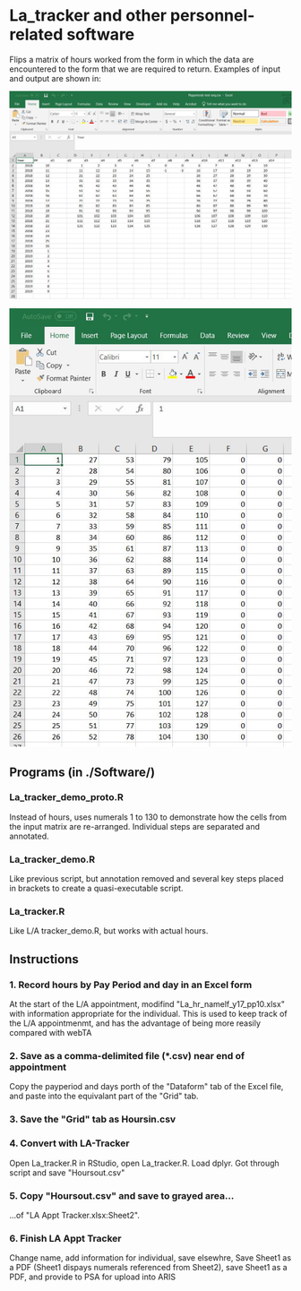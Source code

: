 # La_tracker and other personnel-related software

Flips a matrix of hours worked from the form in which the data are encountered to 
the form that we are required to return. Examples of input and output are shown
in:

![Input format](/Docs/Payperiods-test-seq.JPG)

![Output format](/Docs/Hourshout.JPG)


## Programs (in ./Software/)

### La_tracker_demo_proto.R

Instead of hours, uses numerals 1 to 130 to demonstrate how the cells from 
the input matrix are re-arranged. Individual steps are separated and 
annotated.

### La_tracker_demo.R

Like previous script, but annotation removed and several key steps placed
in brackets to create a quasi-executable script.

### La_tracker.R

Like L/A tracker_demo.R, but works with actual hours.


## Instructions

### 1. Record hours by Pay Period and day in an Excel form

At the start of the L/A appointment, modifind "La_hr_namelf_y17_pp10.xlsx" 
with information appropriate for the individual. This is used to keep track
of the L/A appointmenmt, and has the advantage of being more reasily compared
with webTA

### 2. Save as a comma-delimited file (*.csv) near end of appointment

Copy the payperiod and days porth of the "Dataform" tab of the Excel file, 
and paste into the equivalant part of the "Grid" tab.

### 3. Save the "Grid" tab as Hoursin.csv

### 4. Convert with LA-Tracker

Open La_tracker.R in RStudio, open La_tracker.R. Load dplyr. Got through
script and save "Hoursout.csv"

### 5. Copy "Hoursout.csv" and save to grayed area...

...of "LA Appt Tracker.xlsx:Sheet2". 

### 6. Finish LA Appt Tracker

Change name, add information for individual, save elsewhre, Save Sheet1
as a PDF (Sheet1 dispays numerals referenced from Sheet2), save
Sheet1 as a PDF, and provide to PSA for upload into ARIS
